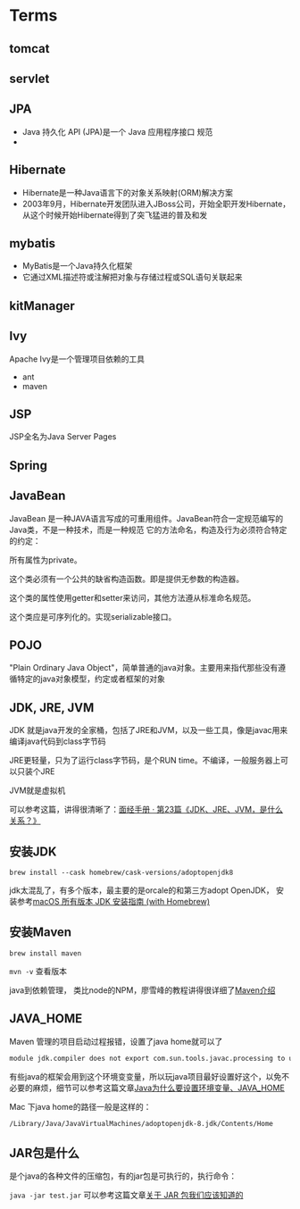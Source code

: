 # Terms

## tomcat 
## servlet
## JPA
- Java 持久化 API (JPA)是一个 Java 应用程序接口 规范
- 
## Hibernate
- Hibernate是一种Java语言下的对象关系映射(ORM)解决方案 
- 2003年9月，Hibernate开发团队进入JBoss公司，开始全职开发Hibernate，从这个时候开始Hibernate得到了突飞猛进的普及和发
## mybatis
- MyBatis是一个Java持久化框架
- 它通过XML描述符或注解把对象与存储过程或SQL语句关联起来
## kitManager
## Ivy
Apache Ivy是一个管理项目依赖的工具
- ant
- maven
## JSP
JSP全名为Java Server Pages
## Spring

## JavaBean
JavaBean 是一种JAVA语言写成的可重用组件。JavaBean符合一定规范编写的Java类，不是一种技术，而是一种规范
它的方法命名，构造及行为必须符合特定的约定：

所有属性为private。

这个类必须有一个公共的缺省构造函数。即是提供无参数的构造器。

这个类的属性使用getter和setter来访问，其他方法遵从标准命名规范。

这个类应是可序列化的。实现serializable接口。



## POJO
"Plain Ordinary Java Object"，简单普通的java对象。主要用来指代那些没有遵循特定的java对象模型，约定或者框架的对象

 ## JDK, JRE, JVM
 JDK 就是java开发的全家桶，包括了JRE和JVM，以及一些工具，像是javac用来编译java代码到class字节码

JRE更轻量，只为了运行class字节码，是个RUN time。不编译，一般服务器上可以只装个JRE

JVM就是虚拟机

可以参考这篇，讲得很清晰了：[面经手册 · 第23篇《JDK、JRE、JVM，是什么关系？》](https://segmentfault.com/a/1190000038620833)



## 安装JDK

`brew install --cask homebrew/cask-versions/adoptopenjdk8`

jdk太混乱了，有多个版本，最主要的是orcale的和第三方adopt OpenJDK， 安装参考[macOS 所有版本 JDK 安装指南 (with Homebrew)](https://www.cnblogs.com/imzhizi/p/macos-jdk-installation-homebrew.html)

## 安装Maven

`brew install maven`

`mvn -v` 查看版本

java到依赖管理， 类比node的NPM，廖雪峰的教程讲得很详细了[Maven介绍](https://www.liaoxuefeng.com/wiki/1252599548343744/1309301146648610)

## JAVA_HOME

Maven 管理的项目启动过程报错，设置了java home就可以了

```bash
module jdk.compiler does not export com.sun.tools.javac.processing to unnamed module @0x5803052
```

有些java的框架会用到这个环境变变量，所以玩java项目最好设置好这个，以免不必要的麻烦，细节可以参考这篇文章[Java为什么要设置环境变量、JAVA_HOME](https://blog.csdn.net/u010297957/article/details/51334951)

Mac 下java home的路径一般是这样的：

`/Library/Java/JavaVirtualMachines/adoptopenjdk-8.jdk/Contents/Home`

## JAR包是什么

是个java的各种文件的压缩包，有的jar包是可执行的，执行命令：

`java -jar test.jar` 可以参考这篇文章[关于 JAR 包我们应该知道的](https://www.jianshu.com/p/2b2e7d7fb160)
